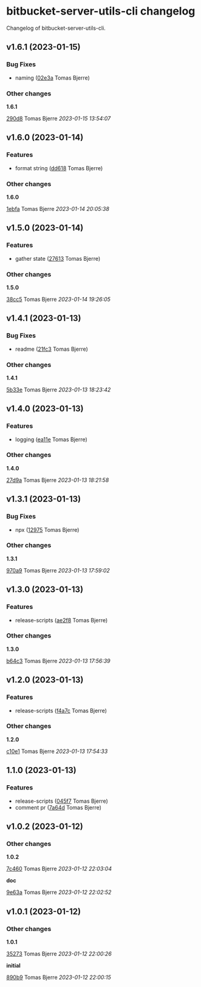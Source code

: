 # bitbucket-server-utils-cli changelog

Changelog of bitbucket-server-utils-cli.

## v1.6.1 (2023-01-15)

### Bug Fixes

-  naming ([02e3a](https://github.com/tomasbjerre/bitbucket-server-utils-cli/commit/02e3a582e98d8a4) Tomas Bjerre)  

### Other changes

**1.6.1**


[290d8](https://github.com/tomasbjerre/bitbucket-server-utils-cli/commit/290d8162e0ed7b2) Tomas Bjerre *2023-01-15 13:54:07*


## v1.6.0 (2023-01-14)

### Features

-  format string ([dd618](https://github.com/tomasbjerre/bitbucket-server-utils-cli/commit/dd618af3c8ec00f) Tomas Bjerre)  

### Other changes

**1.6.0**


[1ebfa](https://github.com/tomasbjerre/bitbucket-server-utils-cli/commit/1ebfad09f93347b) Tomas Bjerre *2023-01-14 20:05:38*


## v1.5.0 (2023-01-14)

### Features

-  gather state ([27613](https://github.com/tomasbjerre/bitbucket-server-utils-cli/commit/27613e91006e663) Tomas Bjerre)  

### Other changes

**1.5.0**


[38cc5](https://github.com/tomasbjerre/bitbucket-server-utils-cli/commit/38cc5ea68e6ec53) Tomas Bjerre *2023-01-14 19:26:05*


## v1.4.1 (2023-01-13)

### Bug Fixes

-  readme ([21fc3](https://github.com/tomasbjerre/bitbucket-server-utils-cli/commit/21fc38756206d43) Tomas Bjerre)  

### Other changes

**1.4.1**


[5b33e](https://github.com/tomasbjerre/bitbucket-server-utils-cli/commit/5b33ed12aed6d67) Tomas Bjerre *2023-01-13 18:23:42*


## v1.4.0 (2023-01-13)

### Features

-  logging ([ea11e](https://github.com/tomasbjerre/bitbucket-server-utils-cli/commit/ea11ecc57e3cd5c) Tomas Bjerre)  

### Other changes

**1.4.0**


[27d9a](https://github.com/tomasbjerre/bitbucket-server-utils-cli/commit/27d9aa2b4da8439) Tomas Bjerre *2023-01-13 18:21:58*


## v1.3.1 (2023-01-13)

### Bug Fixes

-  npx ([12975](https://github.com/tomasbjerre/bitbucket-server-utils-cli/commit/12975deb19e82fa) Tomas Bjerre)  

### Other changes

**1.3.1**


[970a9](https://github.com/tomasbjerre/bitbucket-server-utils-cli/commit/970a94088aa9ed8) Tomas Bjerre *2023-01-13 17:59:02*


## v1.3.0 (2023-01-13)

### Features

-  release-scripts ([ae2f8](https://github.com/tomasbjerre/bitbucket-server-utils-cli/commit/ae2f82102985498) Tomas Bjerre)  

### Other changes

**1.3.0**


[b64c3](https://github.com/tomasbjerre/bitbucket-server-utils-cli/commit/b64c3488e78fddb) Tomas Bjerre *2023-01-13 17:56:39*


## v1.2.0 (2023-01-13)

### Features

-  release-scripts ([f4a7c](https://github.com/tomasbjerre/bitbucket-server-utils-cli/commit/f4a7c978fecee1b) Tomas Bjerre)  

### Other changes

**1.2.0**


[c10e1](https://github.com/tomasbjerre/bitbucket-server-utils-cli/commit/c10e1061a319a4a) Tomas Bjerre *2023-01-13 17:54:33*


## 1.1.0 (2023-01-13)

### Features

-  release-scripts ([045f7](https://github.com/tomasbjerre/bitbucket-server-utils-cli/commit/045f71b1fc85b76) Tomas Bjerre)  
-  comment pr ([7a64d](https://github.com/tomasbjerre/bitbucket-server-utils-cli/commit/7a64d481ee7496c) Tomas Bjerre)  

## v1.0.2 (2023-01-12)

### Other changes

**1.0.2**


[7c460](https://github.com/tomasbjerre/bitbucket-server-utils-cli/commit/7c46095c7cb84a1) Tomas Bjerre *2023-01-12 22:03:04*

**doc**


[9e63a](https://github.com/tomasbjerre/bitbucket-server-utils-cli/commit/9e63a30374ec97b) Tomas Bjerre *2023-01-12 22:02:52*


## v1.0.1 (2023-01-12)

### Other changes

**1.0.1**


[35273](https://github.com/tomasbjerre/bitbucket-server-utils-cli/commit/352734c654601e5) Tomas Bjerre *2023-01-12 22:00:26*

**initial**


[890b9](https://github.com/tomasbjerre/bitbucket-server-utils-cli/commit/890b997cb23913a) Tomas Bjerre *2023-01-12 22:00:15*


